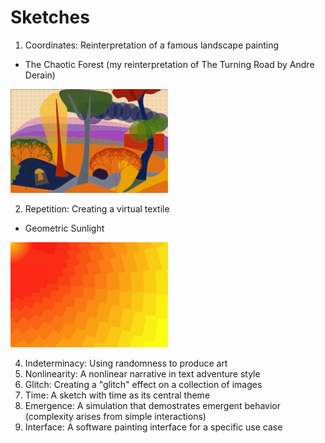 # Sketches

1. Coordinates: Reinterpretation of a famous landscape painting
- The Chaotic Forest (my reinterpretation of The Turning Road by Andre Derain)

<img src="coordinates/dan-landscape.png" width="50%" height="50%">

2. Repetition: Creating a virtual textile

- Geometric Sunlight

<img src="repetition/repetition.png" width="50%" height="50%">

4. Indeterminacy: Using randomness to produce art
5. Nonlinearity: A nonlinear narrative in text adventure style
6. Glitch: Creating a "glitch" effect on a collection of images 
7. Time: A sketch with time as its central theme
8. Emergence: A simulation that demostrates emergent behavior (complexity arises from simple interactions)
9. Interface: A software painting interface for a specific use case

